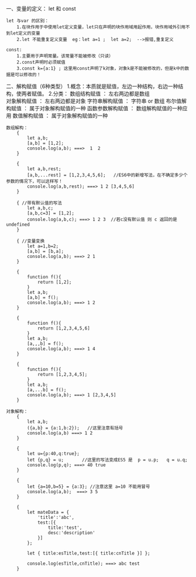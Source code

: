 一、变量的定义：  let 和 const 
	
	let 与var 的区别：
		1.在块作用于中使用let定义变量，let只在声明的块作用域用起作用，块作用域外引用不到let定义的变量
		2.let 不能重复定义变量  eg：let a=1 ;  let a=2;  -->报错,重复定义
	
	const:
		1.主要用于声明常量。该常量不能被修改（只读）
		2.const声明时必须赋值
		3.const k={a:1} ; 这里用const声明了k对象，对象k是不能被修改的，但是k中的数据是可以修改的！


二、解构赋值（6种类型）
	1.概念：本质就是赋值，左边一种结构，右边一种结构，使两者赋值。
	2.分类： 
			数组结构赋值		：	左右两边都是数组   
			对象解构赋值   		： 	左右两边都是对象
			字符串解构赋值		：	字符串 or 数组
			布尔值解构赋值   	：  属于对象解构赋值的一种
			函数参数解构赋值	：	数组解构赋值的一种应用
			数值解构赋值		：	属于对象解构赋值的一种
	
	数组解构：
		{								
			let a,b;
			[a,b] = [1,2];
			console.log(a,b); ===>  1  2
		}		

		{
			let a,b,rest;
			[a,b,...rest] = [1,2,3,4,5,6];   //ES6中的新增写法，在不确定多少个参数的情况下，可以这样写！
			console.log(a,b,rest); ===> 1 2 [3,4,5,6]
		}
		
		{ //带有默认值的写法
			let a,b,c;
			[a,b,c=3] = [1,2];
			console.log(a,b,c); ===> 1 2 3  //若c没有默认值 则 c 返回的是 undefined
		}

		{ //变量变换
			let a=1,b=2;
			[a,b] = [b,a];
			console.log(a,b); ===> 2 1
		}

		{
			function f(){
				return [1,2];
			}
			let a,b;
			[a,b] = f();
			console.log(a,b); ===> 1 2
		}

		{
			function f(){
				return [1,2,3,4,5,6]
			}
			let a,b;
			[a,,,b] = f();
			console.log(a,b); ===> 1 4
		}

		{
			function f(){
				return [1,2,3,4,5];
			}
			let a,b;
			[a,...b] = f();
			console.log(a,b); ===> 1 [2,3,4,5]
		}

	对象解构：
		{
			let a,b;
			({a,b} = {a:1,b:2});   //这里注意有括号
			console.log(a,b) ===> 1 2 
		}

		{
			let u={p:40,q:true};
			let {p,q} = u;       //这里的写法变成ES5 是  p = u.p;   q = u.q;  
			console.log(p,q); ===> 40 true 
		}

		{
			let {a=10,b=5} = {a:3}; //注意这里 a=10 不能用冒号
			console.log(a,b);  ===> 3 5 
		}

		{
			let mateData = {
				'title':'abc',
				test:[{
					title:'test',
					desc:'description'
				}]
			};

			let { title:esTitle,test:[{ title:cnTitle }] };

			console.log(esTitle,cnTitle); ===> abc test 
		}







